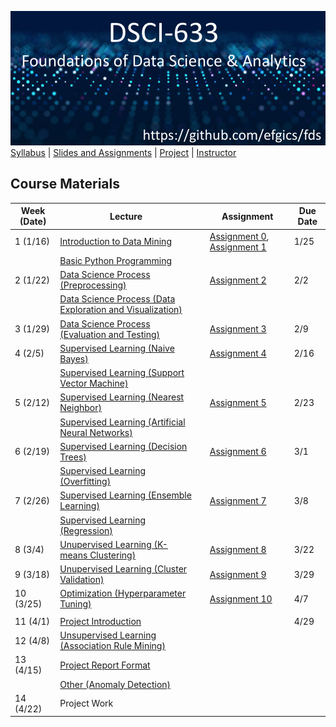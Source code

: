 [<img width=900 src="../img/title.png?raw=yes">](../README.md)   
[Syllabus](../README.md) |
[Slides and Assignments](README.md) |
[Project](project.md) |
[Instructor](https://www.rit.edu/directory/efgics-erik-golen) 

## Course Materials

| Week (Date)  | Lecture                                                                                                                                                               || Assignment                                                                                                                                                               | Due Date |
|-------|-----------------------------------------------------------------------------------------------------------------------------------------------------------------------|-----------|--------------------------------------------------------------------------------------------------------------------------------------------------------------------------|----------|
| 1 (1/16) | [Introduction to Data Mining](https://docs.google.com/presentation/d/1yzv_qiIDe993ohLCqh-xQA3FJjlerdqm/edit?usp=drive_link&ouid=114469780150035742822&rtpof=true&sd=true)                                   |           | [Assignment 0](assignment0.md), [Assignment 1](assignment1.md) | 1/25    |
|  | [Basic Python Programming](https://docs.google.com/presentation/d/1RQ0SybKmNK47UkK2enQ_OpIWSn8IKKz_/edit?usp=drive_link&ouid=114469780150035742822&rtpof=true&sd=true)                                      |           |                                                                                                                                                                          |          |
| 2 (1/22) | [Data Science Process (Preprocessing)](https://docs.google.com/presentation/d/1ORnlrADoiCs6WltlsIsPBYZ3xCFoXm89/edit?usp=sharing&ouid=114469780150035742822&rtpof=true&sd=true)                          |           | [Assignment 2](assignment2.md)                                                                                      | 2/2    |
|  | [Data Science Process (Data Exploration and Visualization)](https://docs.google.com/presentation/d/12W7ofjtMrrtlsbnqj0l-5FvXEEGIdPU_/edit?usp=sharing&ouid=114469780150035742822&rtpof=true&sd=true) |          |                                                                                                                                                                          |         |
| 3 (1/29) | [Data Science Process (Evaluation and Testing)](https://docs.google.com/presentation/d/1g3LqLAIx9jxI9mu7M1qX4RQOjgQ-TjHJ/edit?usp=sharing&ouid=114469780150035742822&rtpof=true&sd=true)                             |           | [Assignment 3](assignment3.md)                                                                                      |2/9     |
| 4 (2/5) | [Supervised Learning (Naive Bayes)](https://docs.google.com/presentation/d/1OyAt77vwD4wPNhbXd9CfkFFcgH7-2sAG/edit?usp=sharing&ouid=114469780150035742822&rtpof=true&sd=true)                             |           | [Assignment 4](assignment4.md)                                                                                      |2/16     |
|  | [Supervised Learning (Support Vector Machine)](https://docs.google.com/presentation/d/1v_cYXThOA4I0NCmSt9vE83ln4xrc0WFm/edit?usp=sharing&ouid=114469780150035742822&rtpof=true&sd=true)                  |           |                                                                                                                                                                          |          |
| 5 (2/12) | [Supervised Learning (Nearest Neighbor)](https://docs.google.com/presentation/d/1_mGGAwf4MNikmd7edsQM-aBXTwwk3YBP/edit?usp=sharing&ouid=114469780150035742822&rtpof=true&sd=true)                        |           | [Assignment 5](assignment5.md)                                                                                      |2/23     |
| | [Supervised Learning (Artificial Neural Networks)](https://docs.google.com/presentation/d/1bx3dDfyasm6uzPyvaRHJ8WFXJCnj8J69/edit?usp=sharing&ouid=114469780150035742822&rtpof=true&sd=true)              |           |                                                                                                                                                                          |          |
| 6 (2/19) | [Supervised Learning (Decision Trees)](https://docs.google.com/presentation/d/1-xsTdWBCMWzmIlq5vCpmPff6lgyj5a0a/edit?usp=sharing&ouid=114469780150035742822&rtpof=true&sd=true)                          |           | [Assignment 6](assignment6.md)                                                                                      |3/1     |
|  | [Supervised Learning (Overfitting)](https://docs.google.com/presentation/d/1WRxAw5es8LCSkKjfKLyswuUEn6DQ7prD/edit?usp=sharing&ouid=114469780150035742822&rtpof=true&sd=true)                             |           |                                                                                                                                                                          |          |
| 7 (2/26) | [Supervised Learning (Ensemble Learning)](https://docs.google.com/presentation/d/1LtBtP576NELE9r0HmYi-lD78ZWWJp-cu/edit?usp=sharing&ouid=114469780150035742822&rtpof=true&sd=true)                       |           | [Assignment 7](assignment7.md)                                                                                      |3/8     |
| | [Supervised Learning (Regression)](https://docs.google.com/presentation/d/1JSRDdCwgNCivB67U0BVpoQrflv6lG-Zi/edit?usp=sharing&ouid=114469780150035742822&rtpof=true&sd=true)                              |           |                                                                                                                                                                          |          |
| 8 (3/4) | [Unupervised Learning (K-means Clustering)](https://docs.google.com/presentation/d/1f_9UmfE-wJ4H37ARHZW6IkUJA2CJ6JE_/edit?usp=sharing&ouid=114469780150035742822&rtpof=true&sd=true)                     |           | [Assignment 8](assignment8.md)                                                                                      |3/22     |                                                                     |          |
| 9 (3/18) | [Unupervised Learning (Cluster Validation)](https://docs.google.com/presentation/d/1JIDtQf09hctPaOHEYRum0ZC1wF9oBeiP/edit?usp=sharing&ouid=114469780150035742822&rtpof=true&sd=true)                    |           | [Assignment 9](assignment9.md)                                                                                      |3/29     |
| 10 (3/25) | [Optimization (Hyperparameter Tuning)](https://docs.google.com/presentation/d/1y8I_xXMsSFQwn9psz-VNgbA2pYiCfg6n/edit?usp=sharing&ouid=114469780150035742822&rtpof=true&sd=true)                                  |           | [Assignment 10](assignment10.md) |4/7     |                                                                                         
|           |
| 11 (4/1) | [Project Introduction](project.md)                              |           |                                                                                                                                                                          |4/29          |
| 12 (4/8) | [Unsupervised Learning (Association Rule Mining)]()                                |           |                                                                                                                                                                          |          |
| 13 (4/15) | [Project Report Format]()                                     |           |                                                   |   |
|  | [Other (Anomaly Detection)]()                              |           |                                                                                                                                                                          |          |
| 14 (4/22) | Project Work                                               |           |                                                                                                                                                             |          |
